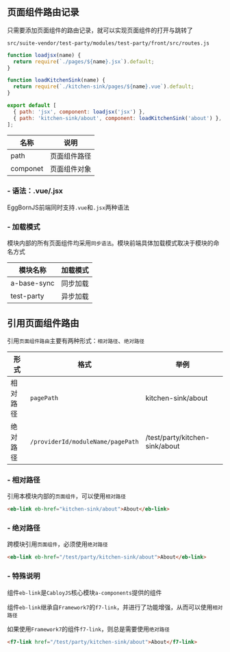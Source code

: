 ## 页面组件路由记录

只需要添加页面组件的路由记录，就可以实现页面组件的打开与跳转了

`src/suite-vendor/test-party/modules/test-party/front/src/routes.js`

``` javascript
function loadjsx(name) {
  return require(`./pages/${name}.jsx`).default;
}

function loadKitchenSink(name) {
  return require(`./kitchen-sink/pages/${name}.vue`).default;
}

export default [
  { path: 'jsx', component: loadjsx('jsx') },
  { path: 'kitchen-sink/about', component: loadKitchenSink('about') },
];
```

| 名称 | 说明 |
|----|----|
| path | 页面组件路径 |
| componet | 页面组件对象 |

### \- 语法：.vue/.jsx

EggBornJS前端同时支持`.vue`和`.jsx`两种语法

### \- 加载模式

模块内部的所有页面组件均采用`同步语法`。模块前端具体加载模式取决于模块的命名方式

| 模块名称 | 加载模式 |
|----|----|
| a-base-sync | 同步加载 |
| test-party | 异步加载 |

## 引用页面组件路由

引用`页面组件路由`主要有两种形式：`相对路径`、`绝对路径`

| 形式 | 格式 | 举例 |
|----|----|----|
| 相对路径 | `pagePath` | kitchen-sink/about |
| 绝对路径 | `/providerId/moduleName/pagePath` | /test/party/kitchen-sink/about |

### \- 相对路径

引用本模块内部的`页面组件`，可以使用`相对路径`

``` html
<eb-link eb-href="kitchen-sink/about">About</eb-link>
```

### \- 绝对路径

跨模块引用`页面组件`，必须使用`绝对路径`

``` html
<eb-link eb-href="/test/party/kitchen-sink/about">About</eb-link>
```

### \- 特殊说明

组件`eb-link`是`CabloyJS`核心模块`a-components`提供的组件

组件`eb-link`继承自`Framework7`的`f7-link`，并进行了功能增强，从而可以使用`相对路径`

如果使用`Framework7`的组件`f7-link`，则总是需要使用`绝对路径`

``` html
<f7-link href="/test/party/kitchen-sink/about">About</f7-link>
```